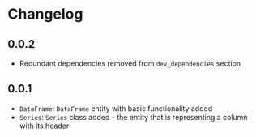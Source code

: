# Changelog

## 0.0.2
- Redundant dependencies removed from `dev_dependencies` section

## 0.0.1
- `DataFrame`: `DataFrame` entity with basic functionality added
- `Series`: `Series` class added - the entity that is representing a column with its header
